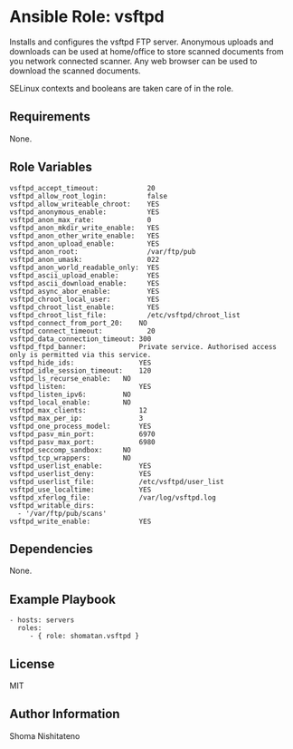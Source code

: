 Ansible Role: vsftpd
=========

Installs and configures the vsftpd FTP server.
Anonymous uploads and downloads can be used at home/office to store
scanned documents from you network connected scanner.  Any web browser can be
used to download the scanned documents.

SELinux contexts and booleans are taken care of in the role.

Requirements
------------

None.

Role Variables
--------------

```
vsftpd_accept_timeout:            20
vsftpd_allow_root_login:          false
vsftpd_allow_writeable_chroot:    YES
vsftpd_anonymous_enable:          YES
vsftpd_anon_max_rate:             0
vsftpd_anon_mkdir_write_enable:   YES
vsftpd_anon_other_write_enable:   YES
vsftpd_anon_upload_enable:        YES
vsftpd_anon_root:                 /var/ftp/pub
vsftpd_anon_umask:                022
vsftpd_anon_world_readable_only:  YES
vsftpd_ascii_upload_enable:       YES
vsftpd_ascii_download_enable:     YES
vsftpd_async_abor_enable:         YES
vsftpd_chroot_local_user:         YES
vsftpd_chroot_list_enable:        YES
vsftpd_chroot_list_file:          /etc/vsftpd/chroot_list
vsftpd_connect_from_port_20:    NO
vsftpd_connect_timeout:           20
vsftpd_data_connection_timeout: 300
vsftpd_ftpd_banner:             Private service. Authorised access only is permitted via this service.
vsftpd_hide_ids:                YES
vsftpd_idle_session_timeout:    120
vsftpd_ls_recurse_enable:   NO
vsftpd_listen:                  YES
vsftpd_listen_ipv6:         NO
vsftpd_local_enable:        NO
vsftpd_max_clients:             12
vsftpd_max_per_ip:              3
vsftpd_one_process_model:       YES
vsftpd_pasv_min_port:           6970
vsftpd_pasv_max_port:           6980
vsftpd_seccomp_sandbox:     NO
vsftpd_tcp_wrappers:        NO
vsftpd_userlist_enable:         YES
vsftpd_userlist_deny:           YES
vsftpd_userlist_file:           /etc/vsftpd/user_list
vsftpd_use_localtime:           YES
vsftpd_xferlog_file:            /var/log/vsftpd.log
vsftpd_writable_dirs:
  - '/var/ftp/pub/scans'
vsftpd_write_enable:            YES
```

Dependencies
------------

None.

Example Playbook
----------------

    - hosts: servers
      roles:
         - { role: shomatan.vsftpd }

License
-------

MIT

Author Information
------------------

Shoma Nishitateno
